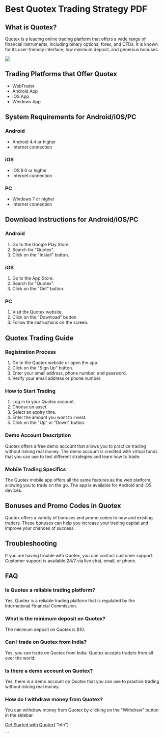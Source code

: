 # Best Quotex Trading Strategy PDF

## What is Quotex?

Quotex is a leading online trading platform that offers a wide range of
financial instruments, including binary options, forex, and CFDs. It is
known for its user-friendly interface, low minimum deposit, and generous
bonuses.

[![](https://static.quotex.io/files/4_en/300_250.jpg)](https://traff.sbs/brokerqxlid)

## Trading Platforms that Offer Quotex

-   WebTrader
-   Android App
-   iOS App
-   Windows App

## System Requirements for Android/iOS/PC

### Android

-   Android 4.4 or higher
-   Internet connection

### iOS

-   iOS 9.0 or higher
-   Internet connection

### PC

-   Windows 7 or higher
-   Internet connection

## Download Instructions for Android/iOS/PC

### Android

1.  Go to the Google Play Store.
2.  Search for "Quotex".
3.  Click on the "Install" button.

### iOS

1.  Go to the App Store.
2.  Search for "Quotex".
3.  Click on the "Get" button.

### PC

1.  Visit the Quotex website.
2.  Click on the "Download" button.
3.  Follow the instructions on the screen.

## Quotex Trading Guide

### Registration Process

1.  Go to the Quotex website or open the app.
2.  Click on the "Sign Up" button.
3.  Enter your email address, phone number, and password.
4.  Verify your email address or phone number.

### How to Start Trading

1.  Log in to your Quotex account.
2.  Choose an asset.
3.  Select an expiry time.
4.  Enter the amount you want to invest.
5.  Click on the "Up" or "Down" button.

### Demo Account Description

Quotex offers a free demo account that allows you to practice trading
without risking real money. The demo account is credited with virtual
funds that you can use to test different strategies and learn how to
trade.

### Mobile Trading Specifics

The Quotex mobile app offers all the same features as the web platform,
allowing you to trade on the go. The app is available for Android and
iOS devices.

## Bonuses and Promo Codes in Quotex

Quotex offers a variety of bonuses and promo codes to new and existing
traders. These bonuses can help you increase your trading capital and
improve your chances of success.

## Troubleshooting

If you are having trouble with Quotex, you can contact customer support.
Customer support is available 24/7 via live chat, email, or phone.

## FAQ

### Is Quotex a reliable trading platform?

Yes, Quotex is a reliable trading platform that is regulated by the
International Financial Commission.

### What is the minimum deposit on Quotex?

The minimum deposit on Quotex is \$10.

### Can I trade on Quotex from India?

Yes, you can trade on Quotex from India. Quotex accepts traders from all
over the world.

### Is there a demo account on Quotex?

Yes, there is a demo account on Quotex that you can use to practice
trading without risking real money.

### How do I withdraw money from Quotex?

You can withdraw money from Quotex by clicking on the "Withdraw"
button in the sidebar.

[Get Started with
Quotex](\%22https://traff.sbs/brokerqxsignup\%22){."btn"}

\`\`\`

